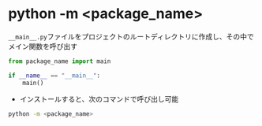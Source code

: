 # python -m <package_name>
`__main__.py`ファイルをプロジェクトのルートディレクトリに作成し、その中でメイン関数を呼び出す

~~~python
from package_name import main

if __name__ == "__main__":
    main()
~~~

* インストールすると、次のコマンドで呼び出し可能
~~~bash
python -m <package_name>
~~~